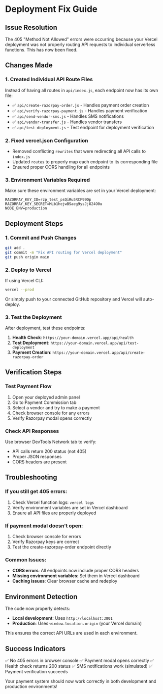 # Deployment Fix Guide

## Issue Resolution

The 405 "Method Not Allowed" errors were occurring because your Vercel deployment was not properly routing API requests to individual serverless functions. This has now been fixed.

## Changes Made

### 1. Created Individual API Route Files
Instead of having all routes in `api/index.js`, each endpoint now has its own file:

- ✅ `api/create-razorpay-order.js` - Handles payment order creation
- ✅ `api/verify-razorpay-payment.js` - Handles payment verification
- ✅ `api/send-vendor-sms.js` - Handles SMS notifications
- ✅ `api/vendor-transfer.js` - Handles vendor transfers
- ✅ `api/test-deployment.js` - Test endpoint for deployment verification

### 2. Fixed vercel.json Configuration
- Removed conflicting `rewrites` that were redirecting all API calls to `index.js`
- Updated `routes` to properly map each endpoint to its corresponding file
- Ensured proper CORS handling for all endpoints

### 3. Environment Variables Required
Make sure these environment variables are set in your Vercel deployment:

```
RAZORPAY_KEY_ID=rzp_test_psQiRu5RCF99Dp
RAZORPAY_KEY_SECRET=MLb1hejwBSaeg9ysJjO24O0u
NODE_ENV=production
```

## Deployment Steps

### 1. Commit and Push Changes
```bash
git add .
git commit -m "Fix API routing for Vercel deployment"
git push origin main
```

### 2. Deploy to Vercel
If using Vercel CLI:
```bash
vercel --prod
```

Or simply push to your connected GitHub repository and Vercel will auto-deploy.

### 3. Test the Deployment
After deployment, test these endpoints:

1. **Health Check**: `https://your-domain.vercel.app/api/health`
2. **Test Deployment**: `https://your-domain.vercel.app/api/test-deployment`
3. **Payment Creation**: `https://your-domain.vercel.app/api/create-razorpay-order`

## Verification Steps

### Test Payment Flow
1. Open your deployed admin panel
2. Go to Payment Commission tab
3. Select a vendor and try to make a payment
4. Check browser console for any errors
5. Verify Razorpay modal opens correctly

### Check API Responses
Use browser DevTools Network tab to verify:
- API calls return 200 status (not 405)
- Proper JSON responses
- CORS headers are present

## Troubleshooting

### If you still get 405 errors:
1. Check Vercel function logs: `vercel logs`
2. Verify environment variables are set in Vercel dashboard
3. Ensure all API files are properly deployed

### If payment modal doesn't open:
1. Check browser console for errors
2. Verify Razorpay keys are correct
3. Test the create-razorpay-order endpoint directly

### Common Issues:
- **CORS errors**: All endpoints now include proper CORS headers
- **Missing environment variables**: Set them in Vercel dashboard
- **Caching issues**: Clear browser cache and redeploy

## Environment Detection

The code now properly detects:
- **Local development**: Uses `http://localhost:3001`
- **Production**: Uses `window.location.origin` (your Vercel domain)

This ensures the correct API URLs are used in each environment.

## Success Indicators

✅ No 405 errors in browser console
✅ Payment modal opens correctly
✅ Health check returns 200 status
✅ SMS notifications work (simulated)
✅ Payment verification succeeds

Your payment system should now work correctly in both development and production environments!
